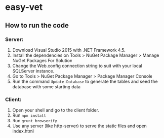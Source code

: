 # easy-vet

## How to run the code

### Server:

1. Download Visual Studio 2015 with .NET Framework 4.5.
2. Install the dependencies on Tools > NuGet Package Manager > Manage NuGet Packages For Solution
3. Change the Web.config connection string to suit with your local SQLServer instance.
4. Go to Tools > NuGet Package Manager > Package Manager Console
5. Run the command `Update-Database` to generate the tables and seed the database with some starting data

### Client:

1. Open your shell and go to the client folder.
2. Run `npm install`
3. Run `grunt browserify`
4. Use any server (like http-server) to serve the static files and open index.html
